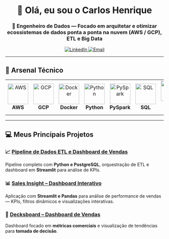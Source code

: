 <p align="center">
  <h1 align="center">👋 Olá, eu sou o <strong>Carlos Henrique</strong></h1>
  <h3 align="center">🚀 Engenheiro de Dados — Focado em arquitetar e otimizar ecossistemas de dados ponta a ponta na nuvem (AWS / GCP), ETL e Big Data</h3>
</p>

<div align="center">
  <a href="https://linkedin.com/in/carlos-henrique-2a0008378" target="_blank">
    <img src="https://img.shields.io/badge/-LinkedIn-%230077B5?style=for-the-badge&logo=linkedin&logoColor=white" alt="LinkedIn" />
  </a>
  <a href="mailto:henrique999930@gmail.com">
    <img src="https://img.shields.io/badge/-Gmail-%23333?style=for-the-badge&logo=gmail&logoColor=white" alt="Email" />
  </a>
</div>

---

## 🚀 Arsenal Técnico
<table align="center">
  <tr align="center">
    <td width="96"><img src="https://techstack-generator.vercel.app/aws-icon.svg" alt="AWS" width="65" height="65"/><br><strong>AWS</strong></td>
    <td width="96"><img src="https://techstack-generator.vercel.app/gcp-icon.svg" alt="GCP" width="65" height="65"/><br><strong>GCP</strong></td>
    <td width="96"><img src="https://techstack-generator.vercel.app/docker-icon.svg" alt="Docker" width="65" height="65"/><br><strong>Docker</strong></td>
    <td width="96"><img src="https://techstack-generator.vercel.app/python-icon.svg" alt="Python" width="65" height="65"/><br><strong>Python</strong></td>
    <td width="96"><img src="https://techstack-generator.vercel.app/js-icon.svg" alt="PySpark" width="65" height="65"/><br><strong>PySpark</strong></td>
    <td width="96"><img src="https://techstack-generator.vercel.app/ts-icon.svg" alt="SQL" width="65" height="65"/><br><strong>SQL</strong></td>
    <td width="96"><img src="https://techstack-generator.vercel.app/react-icon.svg" alt="Power BI" width="65" height="65"/><br><strong>Power BI</strong></td>
    <td width="96"><img src="https://techstack-generator.vercel.app/webpack-icon.svg" alt="Streamlit" width="65" height="65"/><br><strong>Streamlit</strong></td>
    <td width="96"><img src="https://techstack-generator.vercel.app/git-icon.svg" alt="Git" width="65" height="65"/><br><strong>Git</strong></td>
  </tr>
</table>

---

## 💻 Meus Principais Projetos

### 📈 [Pipeline de Dados ETL e Dashboard de Vendas](https://github.com/henrique999930-lgtm/pipeline-etl-vendas)
Pipeline completo com **Python e PostgreSQL**, orquestração de ETL e dashboard em **Streamlit** para análise de KPIs.

### 📊 [Sales Insight – Dashboard Interativo](https://github.com/henrique999930-lgtm/sales-insight)
Aplicação com **Streamlit e Pandas** para análise de performance de vendas — KPIs, filtros dinâmicos e visualizações interativas.

### 🧾 [Decksboard – Dashboard de Vendas](https://github.com/henrique999930-lgtm/decksboard)
Dashboard focado em **métricas comerciais** e visualização de tendências para **tomada de decisão**.
